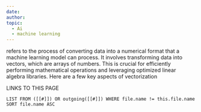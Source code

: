 ```yaml
---
date: 
author: 
topic:
  - Ai
  - machine learning
---
```

refers to the process of converting data into a numerical format that a machine learning model can process. It involves transforming data into vectors, which are arrays of numbers. This is crucial for efficiently performing mathematical operations and leveraging optimized linear algebra libraries. Here are a few key aspects of vectorization




LINKS TO THIS PAGE 
```dataview
LIST FROM ([[#]]) OR outgoing([[#]]) WHERE file.name != this.file.name SORT file.name ASC 
```
